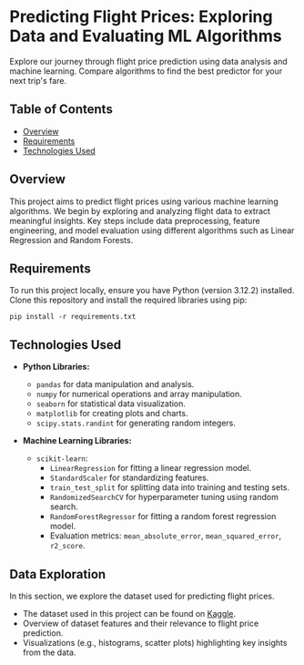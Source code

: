 # Predicting Flight Prices: Exploring Data and Evaluating ML Algorithms
Explore our journey through flight price prediction using data analysis and machine learning. Compare algorithms to find the best predictor for your next trip's fare.

## Table of Contents
- [Overview](#overview)
- [Requirements](#requirements)
- [Technologies Used](#technologies-used)

## Overview
This project aims to predict flight prices using various machine learning algorithms. We begin by exploring and analyzing flight data to extract meaningful insights. Key steps include data preprocessing, feature engineering, and model evaluation using different algorithms such as Linear Regression and Random Forests.

## Requirements
To run this project locally, ensure you have Python (version 3.12.2) installed. Clone this repository and install the required libraries using pip:

`pip install -r requirements.txt`

## Technologies Used

- **Python Libraries:**
  - `pandas` for data manipulation and analysis.
  - `numpy` for numerical operations and array manipulation.
  - `seaborn` for statistical data visualization.
  - `matplotlib` for creating plots and charts.
  - `scipy.stats.randint` for generating random integers.

- **Machine Learning Libraries:**
  - `scikit-learn`:
    - `LinearRegression` for fitting a linear regression model.
    - `StandardScaler` for standardizing features.
    - `train_test_split` for splitting data into training and testing sets.
    - `RandomizedSearchCV` for hyperparameter tuning using random search.
    - `RandomForestRegressor` for fitting a random forest regression model.
    - Evaluation metrics: `mean_absolute_error`, `mean_squared_error`, `r2_score`.

## Data Exploration
In this section, we explore the dataset used for predicting flight prices. 

- The dataset used in this project can be found on [Kaggle](https://www.kaggle.com/datasets/shubhambathwal/flight-price-prediction).
- Overview of dataset features and their relevance to flight price prediction.
- Visualizations (e.g., histograms, scatter plots) highlighting key insights from the data.
